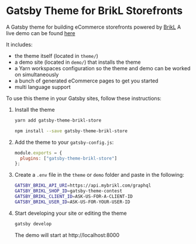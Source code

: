 # Gatsby Theme for BrikL Storefronts

A Gatsby theme for building eCommerce storefronts powered by [BrikL](https://www.brikl.io "BrikL")
A live demo can be found [here](https://gatsby-theme-brikl-demo.netlify.com "demo")

It includes:

- the theme itself (located in `theme/`)
- a demo site (located in `demo/`) that installs the theme
- a Yarn workspaces configuration so the theme and demo can be worked on simultaneously
- a bunch of generated eCommerce pages to get you started
- multi language support

To use this theme in your Gatsby sites, follow these instructions:

1.  Install the theme

    ```sh
    yarn add gatsby-theme-brikl-store
    ```

    ```sh
    npm install --save gatsby-theme-brikl-store
    ```

2.  Add the theme to your `gatsby-config.js`:

    ```js
    module.exports = {
      plugins: ["gatsby-theme-brikl-store"]
    };
    ```

3.  Create a `.env` file in the `theme` or `demo` folder and paste in the following:

    ```sh
    GATSBY_BRIKL_API_URI=https://api.mybrikl.com/graphql
    GATSBY_BRIKL_SHOP_ID=gatsby-theme-contest
    GATSBY_BRIKL_CLIENT_ID=ASK-US-FOR-A-CLIENT-ID
    GATSBY_BRIKL_USER_ID=ASK-US-FOR-YOUR-USER-ID
    ```

4.  Start developing your site or editing the theme

    ```sh
    gatsby develop
    ```

    The demo will start at http://localhost:8000
